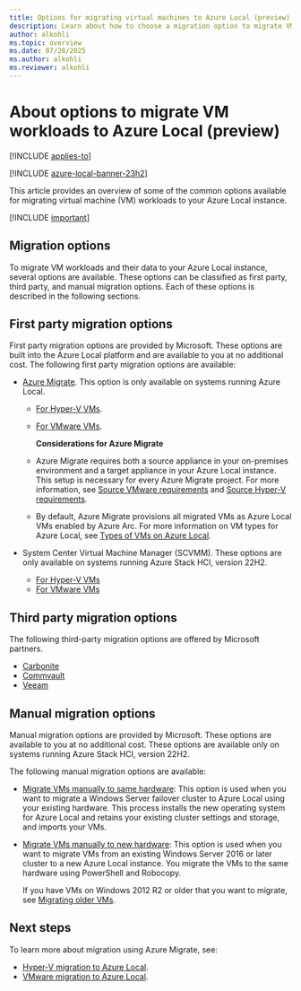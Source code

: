 ```yaml
---
title: Options for migrating virtual machines to Azure Local (preview)
description: Learn about how to choose a migration option to migrate VM workloads to your Azure Local (preview).
author: alkohli
ms.topic: overview
ms.date: 07/28/2025
ms.author: alkohli
ms.reviewer: alkohli
---
```


# About options to migrate VM workloads to Azure Local (preview)

[!INCLUDE [applies-to](../includes/hci-applies-to-23h2.md)]

[!INCLUDE [azure-local-banner-23h2](../includes/azure-local-banner-23h2.md)]

This article provides an overview of some of the common options available for migrating virtual machine (VM) workloads to your Azure Local instance.

[!INCLUDE [important](../includes/hci-preview.md)]


## Migration options

To migrate VM workloads and their data to your Azure Local instance, several options are available. These options can be classified as first party, third party, and manual migration options. Each of these options is described in the following sections.

## First party migration options

First party migration options are provided by Microsoft. These options are built into the Azure Local platform and are available to you at no additional cost. The following first party migration options are available:

- [Azure Migrate](./migration-azure-migrate-overview.md). This option is only available on systems running Azure Local.
    - [For Hyper-V VMs](./migration-azure-migrate-overview.md).
    - [For VMware VMs](./migration-azure-migrate-vmware-overview.md).

        **Considerations for Azure Migrate**

    - Azure Migrate requires both a source appliance in your on-premises environment and a target appliance in your Azure Local instance. This setup is necessary for every Azure Migrate project. For more information, see [Source VMware requirements](migrate-vmware-requirements.md#source-vmware-server-requirements) and [Source Hyper-V requirements](migrate-hyperv-requirements.md#source-hyper-v-requirements).  

    - By default, Azure Migrate provisions all migrated VMs as Azure Local VMs enabled by Azure Arc. For more information on VM types for Azure Local, see [Types of VMs on Azure Local](../concepts/compare-vm-management-capabilities.md#types-of-vms-on-azure-local). 

- System Center Virtual Machine Manager (SCVMM). These options are only available on systems running Azure Stack HCI, version 22H2.
    - [For Hyper-V VMs](/system-center/vmm/deploy-manage-azure-stack-hci?view=sc-vmm-2022&preserve-view=true#step-8-migrate-vms-from-windows-server-to-azure-stack-hci-cluster)
    - [For VMware VMs](/system-center/vmm/deploy-manage-azure-stack-hci?view=sc-vmm-2022&preserve-view=true#step-9-migrate-vmware-workloads-to-azure-stack-hci-cluster-using-scvmm)


## Third party migration options

The following third-party migration options are offered by Microsoft partners.

- [Carbonite](https://www.carbonite.com/business/products/migration/)  
- [Commvault](https://www.commvault.com/)  
- [Veeam](https://www.veeam.com/)  


## Manual migration options

Manual migration options are provided by Microsoft. These options are available to you at no additional cost. These options are available only on systems running Azure Stack HCI, version 22H2.

The following manual migration options are available:

- [Migrate VMs manually to same hardware](migrate-cluster-same-hardware.md): This option is used when you want to migrate a Windows Server failover cluster to Azure Local using your existing hardware. This process installs the new operating system for Azure Local and retains your existing cluster settings and storage, and imports your VMs.

- [Migrate VMs manually to new hardware](migrate-cluster-new-hardware.md): This option is used when you want to migrate VMs from an existing Windows Server 2016 or later cluster to a new Azure Local instance. You migrate the VMs to the same hardware using PowerShell and Robocopy.

    If you have VMs on Windows 2012 R2 or older that you want to migrate, see [Migrating older VMs](migrate-cluster-new-hardware.md#migrating-older-vms).



## Next steps

To learn more about migration using Azure Migrate, see:
- [Hyper-V migration to Azure Local](./migration-azure-migrate-overview.md).
- [VMware migration to Azure Local](./migration-azure-migrate-vmware-overview.md).
